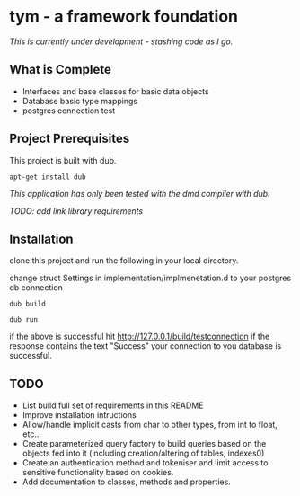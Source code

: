 # tym - a framework foundation

_This is currently under development - stashing code as I go._

## What is Complete

- Interfaces and base classes for basic data objects
- Database basic type mappings
- postgres connection test

## Project Prerequisites
This project is built with dub.

`apt-get install dub`

_This application has only been tested with the dmd compiler with dub._

_TODO: add link library requirements_

## Installation
clone this project and run the following in your local directory.

change struct Settings in implementation/implmenetation.d to your postgres db connection

`dub build`

`dub run`

if the above is successful hit http://127.0.0.1/build/testconnection if the response contains the text "Success" your connection to you database is successful.

## TODO

- List build full set of requirements in this README
- Improve installation intructions
- Allow/handle implicit casts from char to other types, from int to float, etc...
- Create parameterized query factory to build queries based on the objects fed into it (including creation/altering of tables, indexes0)
- Create an authentication method and tokeniser and limit access to sensitive functionality based on cookies. 
- Add documentation to classes, methods and properties.
